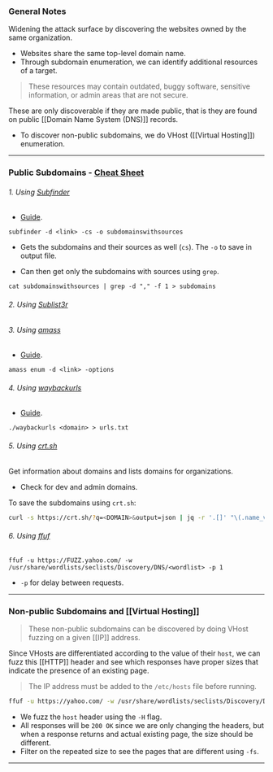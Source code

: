 
### General Notes

Widening the attack surface by discovering the websites owned by the same organization.
- Websites share the same top-level domain name.
- Through subdomain enumeration, we can identify additional resources of a target.

> These resources may contain outdated, buggy software, sensitive information, or admin areas that are not secure.

These are only discoverable if they are made public, that is they are found on public [[Domain Name System (DNS)]] records.
- To discover non-public subdomains, we do VHost ([[Virtual Hosting]]) enumeration. 

---
### Public Subdomains - [Cheat Sheet](https://pentester.land/blog/subdomains-enumeration-cheatsheet/)
###### 1. Using [Subfinder](https://github.com/projectdiscovery/subfinder)

* [Guide](https://blog.projectdiscovery.io/do-you-really-know-subfinder-an-in-depth-guide-to-all-features-of-subfinder-beginner-to-advanced/).
```
subfinder -d <link> -cs -o subdomainswithsources
```
- Gets the subdomains and their sources as well (`cs`). The `-o` to save in output file.

- Can then get only the subdomains with sources using `grep`.
```
cat subdomainswithsources | grep -d "," -f 1 > subdomains
```

###### 2. Using [Sublist3r](https://github.com/aboul3la/Sublist3r)

###### 3. Using [amass](https://github.com/owasp-amass/amass)

* [Guide](https://github.com/owasp-amass/amass/blob/master/doc/user_guide.md).
```
amass enum -d <link> -options
```

###### 4. Using [waybackurls](https://github.com/tomnomnom/waybackurls)

* [Guide](https://www.geeksforgeeks.org/waybackurls-fetch-all-the-urls-that-the-wayback-machine-knows-about-for-a-domain/).
```
./waybackurls <domain> > urls.txt
```
 
###### 5. Using [crt.sh](https://crt.sh/)

Get information about domains and lists domains for organizations.
- Check for dev and admin domains.

To save the subdomains using `crt.sh`:
``` bash
curl -s https://crt.sh/?q=<DOMAIN>&output=json | jq -r '.[]' "\(.name_value)\n\(.common_name)"' | sort -u > "<DOMAIN>_crt.sh.txt"
```

###### 6. Using [ffuf](https://github.com/ffuf/ffuf)

```
ffuf -u https://FUZZ.yahoo.com/ -w /usr/share/wordlists/seclists/Discovery/DNS/<wordlist> -p 1
```
- `-p` for delay between requests.

---

### Non-public Subdomains and [[Virtual Hosting]]

> These non-public subdomains can be discovered by doing VHost fuzzing on a given [[IP]] address.

Since VHosts are differentiated according to the value of their `host`, we can fuzz this [[HTTP]] header and see which responses have proper sizes that indicate the presence of an existing page.

> The IP address must be added to the `/etc/hosts` file before running.

```bash
ffuf -u https://yahoo.com/ -w /usr/share/wordlists/seclists/Discovery/DNS/<wordlist> -H 'Host: FUZZ.yahoo.com' -fs <size>
```
-  We fuzz the `host` header using the `-H` flag.
- All responses will be `200 OK` since we are only changing the headers, but when a response returns and actual existing page, the size should be different.
- Filter on the repeated size to see the pages that are different using `-fs`.

---
